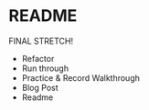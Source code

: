# README

FINAL STRETCH!
* Refactor
* Run through
* Practice & Record Walkthrough
* Blog Post
* Readme
